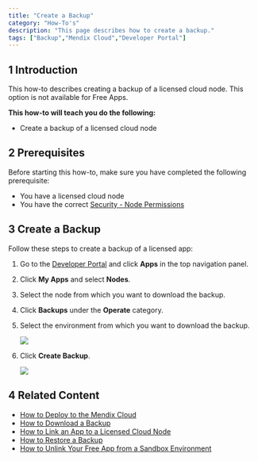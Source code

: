 ```yaml
---
title: "Create a Backup"
category: "How-To's"
description: "This page describes how to create a backup."
tags: ["Backup","Mendix Cloud","Developer Portal"]
---
```


## 1 Introduction

This how-to describes creating a backup of a licensed cloud node. This option is not available for Free Apps.

**This how-to will teach you do the following:**

*   Create a backup of a licensed cloud node


## 2 Prerequisites

Before starting this how-to, make sure you have completed the following prerequisite:

*   You have a licensed cloud node
*   You have the correct [Security - Node Permissions](/developerportal/settings/node-permissions)


## 3 Create a Backup

Follow these steps to create a backup of a licensed app:

1. Go to the [Developer Portal](http://home.mendix.com) and click **Apps** in the top navigation panel.
2. Click **My Apps** and select **Nodes**.
3. Select the node from which you want to download the backup.
4. Click **Backups** under the **Operate** category.
5. Select the environment from which you want to download the backup.

    ![](attachments/general/environment.jpg)

6. Click **Create Backup**.

    ![](attachments/operate/backupoptions.jpg)


## 4 Related Content

* [How to Deploy to the Mendix Cloud](deploying-to-the-cloud)
* [How to Download a Backup](how-to-download-a-backup)
* [How to Link an App to a Licensed Cloud Node](how-to-link-app-to-node)
* [How to Restore a Backup](how-to-restore-a-backup)
* [How to Unlink Your Free App from a Sandbox Environment](how-to-unlink-sandbox)
